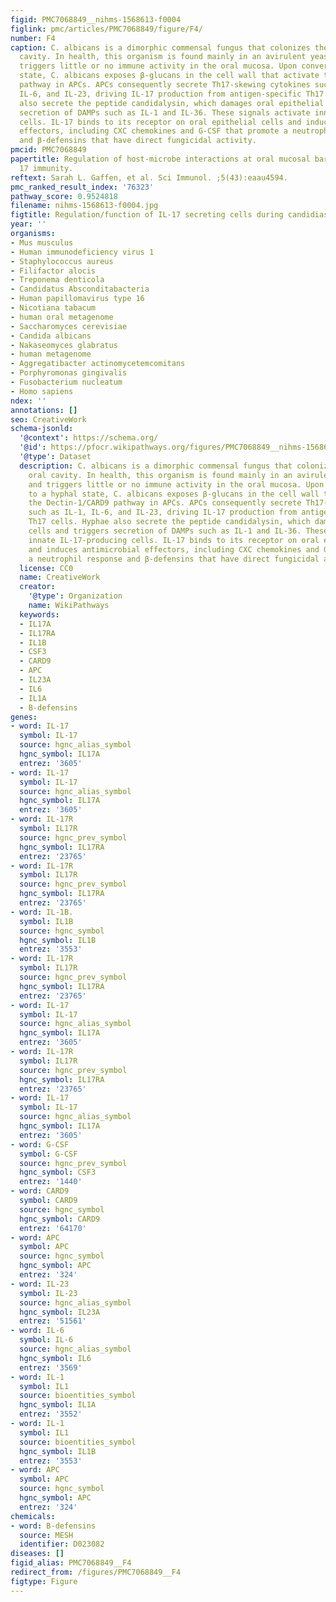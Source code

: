 ```yaml
---
figid: PMC7068849__nihms-1568613-f0004
figlink: pmc/articles/PMC7068849/figure/F4/
number: F4
caption: C. albicans is a dimorphic commensal fungus that colonizes the human oral
  cavity. In health, this organism is found mainly in an avirulent yeast form, and
  triggers little or no immune activity in the oral mucosa. Upon conversion to a hyphal
  state, C. albicans exposes β-glucans in the cell wall that activate the Dectin-1/CARD9
  pathway in APCs. APCs consequently secrete Th17-skewing cytokines such as IL-1,
  IL-6, and IL-23, driving IL-17 production from antigen-specific Th17 cells. Hyphae
  also secrete the peptide candidalysin, which damages oral epithelial cells and triggers
  secretion of DAMPs such as IL-1 and IL-36. These signals activate innate IL-17-producing
  cells. IL-17 binds to its receptor on oral epithelial cells and induces antimicrobial
  effectors, including CXC chemokines and G-CSF that promote a neutrophil response
  and β-defensins that have direct fungicidal activity.
pmcid: PMC7068849
papertitle: Regulation of host-microbe interactions at oral mucosal barriers by type
  17 immunity.
reftext: Sarah L. Gaffen, et al. Sci Immunol. ;5(43):eaau4594.
pmc_ranked_result_index: '76323'
pathway_score: 0.9524818
filename: nihms-1568613-f0004.jpg
figtitle: Regulation/function of IL-17 secreting cells during candidiasis
year: ''
organisms:
- Mus musculus
- Human immunodeficiency virus 1
- Staphylococcus aureus
- Filifactor alocis
- Treponema denticola
- Candidatus Absconditabacteria
- Human papillomavirus type 16
- Nicotiana tabacum
- human oral metagenome
- Saccharomyces cerevisiae
- Candida albicans
- Nakaseomyces glabratus
- human metagenome
- Aggregatibacter actinomycetemcomitans
- Porphyromonas gingivalis
- Fusobacterium nucleatum
- Homo sapiens
ndex: ''
annotations: []
seo: CreativeWork
schema-jsonld:
  '@context': https://schema.org/
  '@id': https://pfocr.wikipathways.org/figures/PMC7068849__nihms-1568613-f0004.html
  '@type': Dataset
  description: C. albicans is a dimorphic commensal fungus that colonizes the human
    oral cavity. In health, this organism is found mainly in an avirulent yeast form,
    and triggers little or no immune activity in the oral mucosa. Upon conversion
    to a hyphal state, C. albicans exposes β-glucans in the cell wall that activate
    the Dectin-1/CARD9 pathway in APCs. APCs consequently secrete Th17-skewing cytokines
    such as IL-1, IL-6, and IL-23, driving IL-17 production from antigen-specific
    Th17 cells. Hyphae also secrete the peptide candidalysin, which damages oral epithelial
    cells and triggers secretion of DAMPs such as IL-1 and IL-36. These signals activate
    innate IL-17-producing cells. IL-17 binds to its receptor on oral epithelial cells
    and induces antimicrobial effectors, including CXC chemokines and G-CSF that promote
    a neutrophil response and β-defensins that have direct fungicidal activity.
  license: CC0
  name: CreativeWork
  creator:
    '@type': Organization
    name: WikiPathways
  keywords:
  - IL17A
  - IL17RA
  - IL1B
  - CSF3
  - CARD9
  - APC
  - IL23A
  - IL6
  - IL1A
  - B-defensins
genes:
- word: IL-17
  symbol: IL-17
  source: hgnc_alias_symbol
  hgnc_symbol: IL17A
  entrez: '3605'
- word: IL-17
  symbol: IL-17
  source: hgnc_alias_symbol
  hgnc_symbol: IL17A
  entrez: '3605'
- word: IL-17R
  symbol: IL17R
  source: hgnc_prev_symbol
  hgnc_symbol: IL17RA
  entrez: '23765'
- word: IL-17R
  symbol: IL17R
  source: hgnc_prev_symbol
  hgnc_symbol: IL17RA
  entrez: '23765'
- word: IL-1B.
  symbol: IL1B
  source: hgnc_symbol
  hgnc_symbol: IL1B
  entrez: '3553'
- word: IL-17R
  symbol: IL17R
  source: hgnc_prev_symbol
  hgnc_symbol: IL17RA
  entrez: '23765'
- word: IL-17
  symbol: IL-17
  source: hgnc_alias_symbol
  hgnc_symbol: IL17A
  entrez: '3605'
- word: IL-17R
  symbol: IL17R
  source: hgnc_prev_symbol
  hgnc_symbol: IL17RA
  entrez: '23765'
- word: IL-17
  symbol: IL-17
  source: hgnc_alias_symbol
  hgnc_symbol: IL17A
  entrez: '3605'
- word: G-CSF
  symbol: G-CSF
  source: hgnc_prev_symbol
  hgnc_symbol: CSF3
  entrez: '1440'
- word: CARD9
  symbol: CARD9
  source: hgnc_symbol
  hgnc_symbol: CARD9
  entrez: '64170'
- word: АРС
  symbol: APC
  source: hgnc_symbol
  hgnc_symbol: APC
  entrez: '324'
- word: IL-23
  symbol: IL-23
  source: hgnc_alias_symbol
  hgnc_symbol: IL23A
  entrez: '51561'
- word: IL-6
  symbol: IL-6
  source: hgnc_alias_symbol
  hgnc_symbol: IL6
  entrez: '3569'
- word: IL-1
  symbol: IL1
  source: bioentities_symbol
  hgnc_symbol: IL1A
  entrez: '3552'
- word: IL-1
  symbol: IL1
  source: bioentities_symbol
  hgnc_symbol: IL1B
  entrez: '3553'
- word: АРС
  symbol: APC
  source: hgnc_symbol
  hgnc_symbol: APC
  entrez: '324'
chemicals:
- word: B-defensins
  source: MESH
  identifier: D023082
diseases: []
figid_alias: PMC7068849__F4
redirect_from: /figures/PMC7068849__F4
figtype: Figure
---
```

